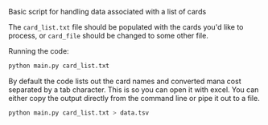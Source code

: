 Basic script for handling data associated with a list of cards

The `card_list.txt` file should be populated with the cards you'd like to process, or `card_file` should be changed to some other file.

Running the code:
```sh
python main.py card_list.txt
```

By default the code lists out the card names and converted mana cost separated by a tab character. This is so you can open it with excel. You can either copy the output directly from the command line or pipe it out to a file.
```sh
python main.py card_list.txt > data.tsv
``` 